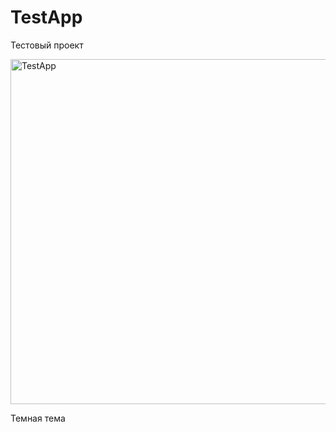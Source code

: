 # TestApp

Тестовый проект

<img width="552" alt="TestApp" src="https://user-images.githubusercontent.com/56388642/141978256-05d49555-3eca-41fc-afeb-dfa04c87c203.png">

Темная тема
